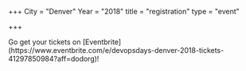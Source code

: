 +++
City = "Denver"
Year = "2018"
title = "registration"
type = "event"

+++

<div style="width:100%; text-align:left;">
Go get your tickets on [Eventbrite](https://www.eventbrite.com/e/devopsdays-denver-2018-tickets-41297850984?aff=dodorg)!
</div></div>
</div>
